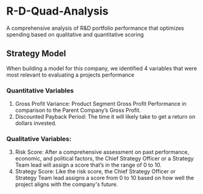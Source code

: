 # R-D-Quad-Analysis
A comprehensive analysis of R&amp;D portfolio performance that optimizes spending based on qualitative and quantitative scoring



## Strategy Model
When building a model for this company,  we identified 4 variables that were most relevant to evaluating a projects performance

### Quantitative Variables
1. Gross Profit Variance: Product Segment Gross Profit Performance in comparison to the Parent Company’s Gross Profit.
2. Discounted Payback Period: The time it will likely take to get a return on dollars invested.

### Qualitative Variables:
3. Risk Score: After a comprehensive assessment on past performance, economic, and political factors, the Chief Strategy Officer or a Strategy Team lead will assign a score that’s in the range of 0 to 10.
4. Strategy Score: Like the risk score, the Chief Strategy Officer or Strategy Team lead assigns a score from 0 to 10 based on how well the project aligns with the company's future.
